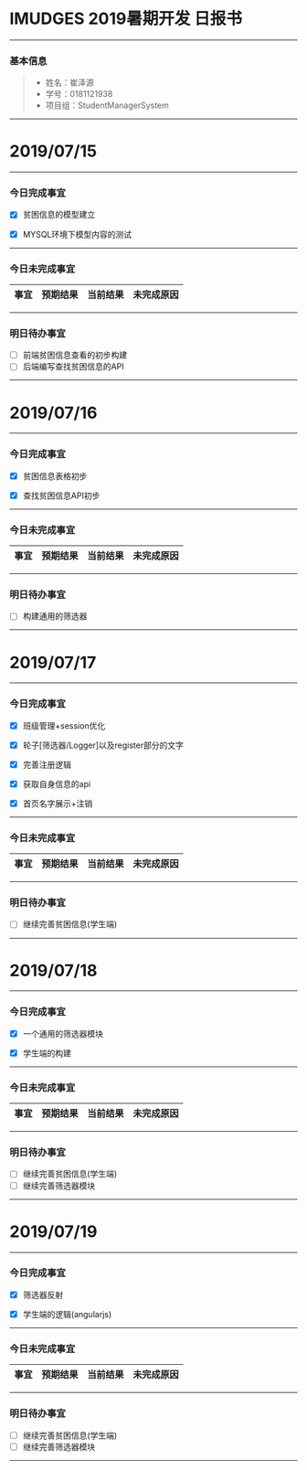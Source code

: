 # IMUDGES 2019暑期开发 日报书
-------


 ### 基本信息
> * 姓名：崔泽源
> * 学号：0181121938
> * 项目组：StudentManagerSystem
 -------


 # 2019/07/15

 -------

 ### 今日完成事宜
- [x]  贫困信息的模型建立
- [x]  MYSQL环境下模型内容的测试


 -----
### 今日未完成事宜


 | 事宜     |预期结果| 当前结果  | 未完成原因   | 
| --------   | -----:  | -----:  | :----:  |



 ------
### 明日待办事宜
- [ ] 前端贫困信息查看的初步构建
- [ ] 后端编写查找贫困信息的API
-------

 # 2019/07/16

 -------

 ### 今日完成事宜
- [x]  贫困信息表格初步
- [x]  查找贫困信息API初步


 -----
### 今日未完成事宜


 | 事宜     |预期结果| 当前结果  | 未完成原因   | 
| --------   | -----:  | -----:  | :----:  |



 ------
### 明日待办事宜
- [ ] 构建通用的筛选器
-------

 # 2019/07/17

 -------

 ### 今日完成事宜
- [x]  班级管理+session优化
- [x]  轮子[筛选器/Logger]以及register部分的文字
- [x]  完善注册逻辑
- [x]  获取自身信息的api
- [x]  首页名字展示+注销


 -----
### 今日未完成事宜


 | 事宜     |预期结果| 当前结果  | 未完成原因   | 
| --------   | -----:  | -----:  | :----:  |



 ------
### 明日待办事宜
- [ ] 继续完善贫困信息(学生端)
-------

 # 2019/07/18

 -------

 ### 今日完成事宜
- [x]  一个通用的筛选器模块
- [x]  学生端的构建


 -----
### 今日未完成事宜


 | 事宜     |预期结果| 当前结果  | 未完成原因   | 
| --------   | -----:  | -----:  | :----:  |



 ------
### 明日待办事宜
- [ ] 继续完善贫困信息(学生端)
- [ ] 继续完善筛选器模块
-------
# 2019/07/19

 -------

 ### 今日完成事宜
- [x]  筛选器反射
- [x]  学生端的逻辑(angularjs)


 -----
### 今日未完成事宜


 | 事宜     |预期结果| 当前结果  | 未完成原因   | 
| --------   | -----:  | -----:  | :----:  |



 ------
### 明日待办事宜
- [ ] 继续完善贫困信息(学生端)
- [ ] 继续完善筛选器模块
-------

